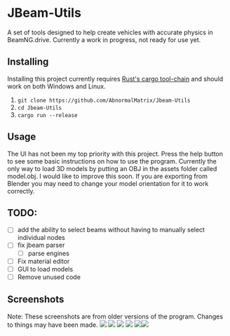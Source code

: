 
# JBeam-Utils
A set of tools designed to help create vehicles with accurate physics in BeamNG.drive. Currently a work in progress, not ready for use yet.

## Installing
Installing this project currently requires [Rust's cargo tool-chain](https://www.rust-lang.org/learn/get-started) and should work on both Windows and Linux.

 1. `git clone https://github.com/AbnormalMatrix/Jbeam-Utils`
 2. `cd Jbeam-Utils`
 3. `cargo run --release`

## Usage
The UI has not been my top priority with this project. Press the help button to see some basic instructions on how to use the program. Currently the only way to load 3D models by putting an OBJ in the assets folder called model.obj. I would like to improve this soon. If you are exporting from Blender you may need to change your model orientation for it to work correctly.

## TODO:
 - [ ] add the ability to select beams without having to manually select individual nodes
 - [ ] fix jbeam parser
	 - [ ] parse engines
- [ ] Fix material editor
- [ ] GUI to load models
- [ ] Remove unused code
## Screenshots
Note: These screenshots are from older versions of the program. Changes to things may have been made.
![](https://cdn.discordapp.com/attachments/714429950765301791/1087391362544050216/image.png)
![](https://cdn.discordapp.com/attachments/714429950765301791/1087391362908966922/image.png)
![](https://cdn.discordapp.com/attachments/714429950765301791/1087391363299024967/image.png)
![](https://cdn.discordapp.com/attachments/714429950765301791/1083595063516479508/image.png)
![](https://cdn.discordapp.com/attachments/714429950765301791/1083595063759732806/image.png)![](https://cdn.discordapp.com/attachments/710083235995975762/1085615521380175952/image.png)
